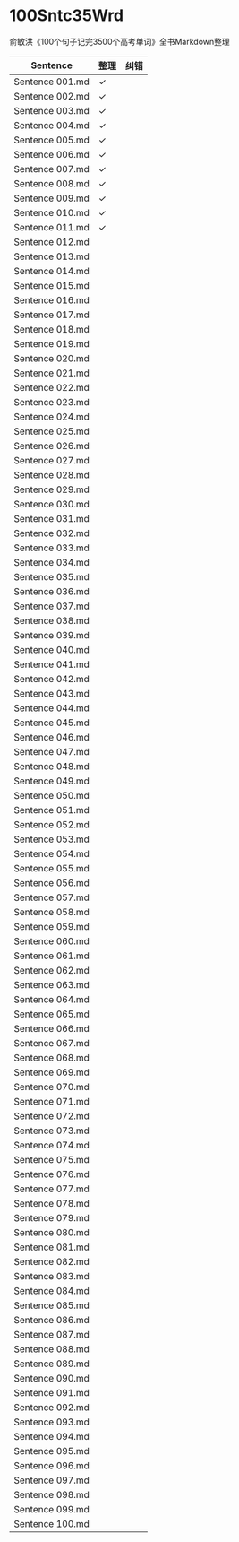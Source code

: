 # 100Sntc35Wrd
俞敏洪《100个句子记完3500个高考单词》全书Markdown整理

| Sentence        | 整理     | 纠错 |
| --------------- | -------- | ---- |
| Sentence 001.md | &#x2713; |      |
| Sentence 002.md | &#x2713; |      |
| Sentence 003.md | &#x2713; |      |
| Sentence 004.md | &#x2713; |      |
| Sentence 005.md | &#x2713; |      |
| Sentence 006.md | &#x2713; |      |
| Sentence 007.md | &#x2713; |      |
| Sentence 008.md | &#x2713; |      |
| Sentence 009.md | &#x2713; |      |
| Sentence 010.md | &#x2713; |      |
| Sentence 011.md | &#x2713; |      |
| Sentence 012.md |          |      |
| Sentence 013.md |          |      |
| Sentence 014.md |          |      |
| Sentence 015.md |          |      |
| Sentence 016.md |          |      |
| Sentence 017.md |          |      |
| Sentence 018.md |          |      |
| Sentence 019.md |          |      |
| Sentence 020.md |          |      |
| Sentence 021.md |          |      |
| Sentence 022.md |          |      |
| Sentence 023.md |          |      |
| Sentence 024.md |          |      |
| Sentence 025.md |          |      |
| Sentence 026.md |          |      |
| Sentence 027.md |          |      |
| Sentence 028.md |          |      |
| Sentence 029.md |          |      |
| Sentence 030.md |          |      |
| Sentence 031.md |          |      |
| Sentence 032.md |          |      |
| Sentence 033.md |          |      |
| Sentence 034.md |          |      |
| Sentence 035.md |          |      |
| Sentence 036.md |          |      |
| Sentence 037.md |          |      |
| Sentence 038.md |          |      |
| Sentence 039.md |          |      |
| Sentence 040.md |          |      |
| Sentence 041.md |          |      |
| Sentence 042.md |          |      |
| Sentence 043.md |          |      |
| Sentence 044.md |          |      |
| Sentence 045.md |          |      |
| Sentence 046.md |          |      |
| Sentence 047.md |          |      |
| Sentence 048.md |          |      |
| Sentence 049.md |          |      |
| Sentence 050.md |          |      |
| Sentence 051.md |          |      |
| Sentence 052.md |          |      |
| Sentence 053.md |          |      |
| Sentence 054.md |          |      |
| Sentence 055.md |          |      |
| Sentence 056.md |          |      |
| Sentence 057.md |          |      |
| Sentence 058.md |          |      |
| Sentence 059.md |          |      |
| Sentence 060.md |          |      |
| Sentence 061.md |          |      |
| Sentence 062.md |          |      |
| Sentence 063.md |          |      |
| Sentence 064.md |          |      |
| Sentence 065.md |          |      |
| Sentence 066.md |          |      |
| Sentence 067.md |          |      |
| Sentence 068.md |          |      |
| Sentence 069.md |          |      |
| Sentence 070.md |          |      |
| Sentence 071.md |          |      |
| Sentence 072.md |          |      |
| Sentence 073.md |          |      |
| Sentence 074.md |          |      |
| Sentence 075.md |          |      |
| Sentence 076.md |          |      |
| Sentence 077.md |          |      |
| Sentence 078.md |          |      |
| Sentence 079.md |          |      |
| Sentence 080.md |          |      |
| Sentence 081.md |          |      |
| Sentence 082.md |          |      |
| Sentence 083.md |          |      |
| Sentence 084.md |          |      |
| Sentence 085.md |          |      |
| Sentence 086.md |          |      |
| Sentence 087.md |          |      |
| Sentence 088.md |          |      |
| Sentence 089.md |          |      |
| Sentence 090.md |          |      |
| Sentence 091.md |          |      |
| Sentence 092.md |          |      |
| Sentence 093.md |          |      |
| Sentence 094.md |          |      |
| Sentence 095.md |          |      |
| Sentence 096.md |          |      |
| Sentence 097.md |          |      |
| Sentence 098.md |          |      |
| Sentence 099.md |          |      |
| Sentence 100.md |          |      |